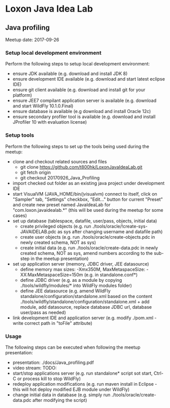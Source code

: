 # Loxon Java Idea Lab

## Java profiling

Meetup date: 2017-09-26

### Setup local development environment

Perform the following steps to setup local development environment:

  * ensure JDK available (e.g. download and install JDK 8)
  * ensure development IDE available (e.g. download and start latest eclipse IDE)
  * ensure git client available (e.g. download and install git for your platform)
  * ensure JEE7 compilant application server is available (e.g. download and start WildFly 10.1.0.Final)
  * ensure database is available (e.g download and install Oracle 12c)
  * ensure secondary profiler tool is available (e.g. download and install JProfiler 10 with evaluation license)
  
### Setup tools

Perform the following steps to set up the tools being used during the meetup:

  * clone and checkout related sources and files
    * git clone https://github.com/t800hk/LoxonJavaIdeaLab.git
    * git fetch origin
    * git checkout 20170926_Java_Profiling
  * import checked out folder as an existing java project under development IDE
  * start VisualVM (JAVA_HOME/bin/jvisualvm) connect to itself, click on "Sampler" tab, "Settings" checkbox, "Edit..." button for current "Preset" and create new preset named JavaIdeaLab for "com.loxon.javaidealab.\*" (this will be used during the meetup for some cases)
  * set up database (tablespace, datafile, user/pass, objects, initial data)
    * create privileged objects (e.g. run ./tools/oracle/!create-sys-JAVAIDELAB.pdc as sys after changing username and datafile path)
    * create user objects (e.g. run ./tools/oracle/create-objects.pdc in newly created schema, NOT as sys)
    * create initial data (e.g. run ./tools/oracle/create-data.pdc in newly created schema, NOT as sys, amend numbers according to the sub-step in the meetup presentation)
  * set up application server (memory, JDBC driver, JEE datasource)
    * define memory max sizes: -Xmx350M, MaxMetaspaceSize: -XX:MaxMetaspaceSize=150m (e.g. in standalone.conf*)
    * define JDBC driver (e.g. as a module by copying ./tools/wildfly/modules/* into WildFly modules folder)
    * define JEE datasource (e.g. amend WildFly standalone/configuration/standalone.xml based on the content ./tools/wildfly/standalone/configuration/standalone.xml + add module, add datasource, replace database JDBC url, database user/pass as needed)
  * link development IDE and application server (e.g. modify ./pom.xml - write correct path in "toFile" attribute)
  
### Usage

The following steps can be executed when following the meetup presentation:

  * presentation: ./docs/Java_profiling.pdf
  * video stream: TODO:
  * start/stop applications server (e.g. run standalone* script sot start, Ctrl-C or process kill to stop WildFly)
  * redeploy application modifications (e.g. run maven install in Eclipse - this will hot deploy modified EJB module under WildFly)
  * change initial data in database (e.g. simply run ./tools/oracle/create-data.pdc after modifying the script)
